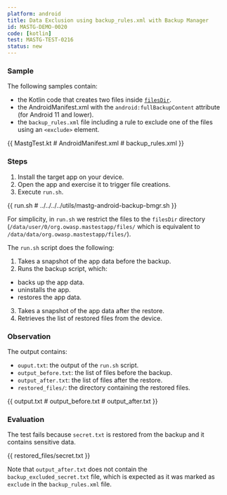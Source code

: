 ```yaml
---
platform: android
title: Data Exclusion using backup_rules.xml with Backup Manager
id: MASTG-DEMO-0020
code: [kotlin]
test: MASTG-TEST-0216
status: new
---
```


### Sample

The following samples contain:

- the Kotlin code that creates two files inside [`filesDir`](https://developer.android.com/reference/android/content/Context#getFilesDir()).
- the AndroidManifest.xml with the `android:fullBackupContent` attribute (for Android 11 and lower).
- the `backup_rules.xml` file including a rule to exclude one of the files using an `<exclude>` element.

{{ MastgTest.kt # AndroidManifest.xml # backup_rules.xml }}

### Steps

1. Install the target app on your device.
2. Open the app and exercise it to trigger file creations.
3. Execute `run.sh`.

{{ run.sh # ../../../../utils/mastg-android-backup-bmgr.sh }}

For simplicity, in `run.sh` we restrict the files to the `filesDir` directory (`/data/user/0/org.owasp.mastestapp/files/` which is equivalent to `/data/data/org.owasp.mastestapp/files/`).

The `run.sh` script does the following:

1. Takes a snapshot of the app data before the backup.
2. Runs the backup script, which:
  -  backs up the app data.
  -  uninstalls the app.
  -  restores the app data.
3. Takes a snapshot of the app data after the restore.
4. Retrieves the list of restored files from the device.

### Observation

The output contains:

- `ouput.txt`: the output of the `run.sh` script.
- `output_before.txt`: the list of files before the backup.
- `output_after.txt`: the list of files after the restore.
- `restored_files/`: the directory containing the restored files.

{{ output.txt # output_before.txt # output_after.txt }}

### Evaluation

The test fails because `secret.txt` is restored from the backup and it contains sensitive data.

{{ restored_files/secret.txt }}

Note that `output_after.txt` does not contain the `backup_excluded_secret.txt` file, which is expected as it was marked as `exclude` in the `backup_rules.xml` file.
